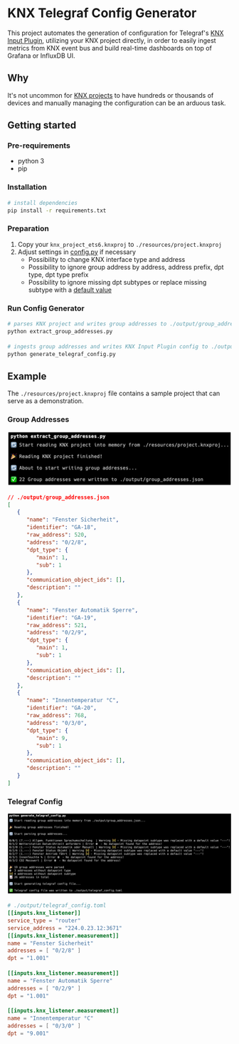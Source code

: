 # KNX Telegraf Config Generator

This project automates the generation of configuration for Telegraf's [KNX Input Plugin](https://github.com/influxdata/telegraf/blob/master/plugins/inputs/knx_listener/README.md), utilizing your KNX project directly, in order to easily ingest metrics from KNX event bus and build real-time dashboards on top of Grafana or InfluxDB UI.

## Why

It's not uncommon for [KNX projects](https://www.knx.org/knx-en/for-your-home/real-life-examples/) to have hundreds or thousands of devices and manually managing the configuration can be an arduous task.

## Getting started

### Pre-requirements

- python 3
- pip

### Installation

```bash
# install dependencies
pip install -r requirements.txt
```

### Preparation

1. Copy your `knx_project_ets6.knxproj` to `./resources/project.knxproj`
2. Adjust settings in [config.py](./config.py) if necessary
   - Possibility to change KNX interface type and address
   - Possibility to ignore group address by address, address prefix, dpt type, dpt type prefix
   - Possibility to ignore missing dpt subtypes or replace missing subtype with a [default value](https://github.com/svsool/knx-influx-config-generator/blob/ee158faaceedc5c9129db6b17a41241860b72ec8/config.py#L11)

### Run Config Generator

```bash
# parses KNX project and writes group addresses to ./output/group_addresses.json
python extract_group_addresses.py

# ingests group addresses and writes KNX Input Plugin config to ./output/telegraf_config.toml
python generate_telegraf_config.py
```

## Example

The `./resources/project.knxproj` file contains a sample project that can serve as a demonstration.

### Group Addresses

<img src="./media/extract_group_addresses_output.png" alt="Extract Group Addresses Output" width="600" />


```json
// ./output/group_addresses.json
[
   {
      "name": "Fenster Sicherheit",
      "identifier": "GA-18",
      "raw_address": 520,
      "address": "0/2/8",
      "dpt_type": {
         "main": 1,
         "sub": 1
      },
      "communication_object_ids": [],
      "description": ""
   },
   {
      "name": "Fenster Automatik Sperre",
      "identifier": "GA-19",
      "raw_address": 521,
      "address": "0/2/9",
      "dpt_type": {
         "main": 1,
         "sub": 1
      },
      "communication_object_ids": [],
      "description": ""
   },
   {
      "name": "Innentemperatur °C",
      "identifier": "GA-20",
      "raw_address": 768,
      "address": "0/3/0",
      "dpt_type": {
         "main": 9,
         "sub": 1
      },
      "communication_object_ids": [],
      "description": ""
   }
]
```

### Telegraf Config

<img src="./media/generate_telegraf_config_output.png" alt="Generate Telegraf Config Output" width="800" />

```toml
# ./output/telegraf_config.toml
[[inputs.knx_listener]]
service_type = "router"
service_address = "224.0.23.12:3671"
[[inputs.knx_listener.measurement]]
name = "Fenster Sicherheit"
addresses = [ "0/2/8" ]
dpt = "1.001"

[[inputs.knx_listener.measurement]]
name = "Fenster Automatik Sperre"
addresses = [ "0/2/9" ]
dpt = "1.001"

[[inputs.knx_listener.measurement]]
name = "Innentemperatur °C"
addresses = [ "0/3/0" ]
dpt = "9.001"
```

